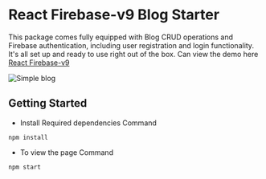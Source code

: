 # React Firebase-v9 Blog Starter

This package comes fully equipped with Blog CRUD operations and Firebase authentication, including user registration and login functionality. It's all set up and ready to use right out of the box. Can view the demo here [React Firebase-v9](https://react-firebase-v9-ten.vercel.app/)

![Simple blog](https://github.com/aimanhaziqmy/React-Firebase-v9/assets/63447253/f52ce97e-c8ef-4229-8f37-217e19021750)


## Getting Started 

* Install Required dependencies
Command
```
npm install
```

* To view the page
Command
```
npm start
```


